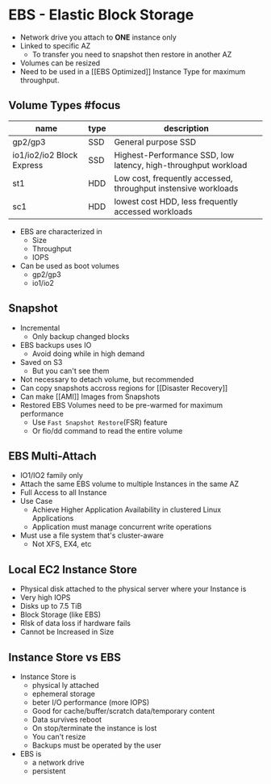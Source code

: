# EBS - Elastic Block Storage
- Network drive you attach to **ONE** instance only
- Linked to specific AZ
	- To transfer you need to snapshot then restore in another AZ
- Volumes can be resized
- Need to be used in a [[EBS Optimized]] Instance Type for maximum throughput.

## Volume Types #focus 
| name                      | type | description                                                    |
| ------------------------- | ---- | -------------------------------------------------------------- |
| gp2/gp3                   | SSD  | General purpose SSD                                            |
| io1/io2/io2 Block Express | SSD  | Highest-Performance SSD, low latency, high-throughput workload |
| st1                       | HDD  | Low cost, frequently accessed, throughput instensive workloads |
| sc1                       | HDD  | lowest cost HDD, less frequently accessed workloads            |
 
- EBS are characterized in
	- Size
	- Throughput
	- IOPS
- Can be used as boot volumes
	- gp2/gp3
	- io1/io2

## Snapshot
- Incremental 
	- Only backup changed blocks
- EBS backups uses IO
	- Avoid doing while in high demand
- Saved on S3 
	- But you can't see them
- Not necessary to detach volume, but recommended
- Can copy snapshots accross regions for [[Disaster Recovery]]
- Can make [[AMI]] Images from Snapshots
- Restored EBS Volumes need to be pre-warmed for maximum performance
	- Use `Fast Snapshot Restore`(FSR) feature 
	- Or fio/dd command to read the entire volume

## EBS Multi-Attach 
- IO1/IO2 family only
- Attach the same EBS volume to multiple Instances in the same AZ
- Full Access to all Instance
- Use Case
	- Achieve Higher Application Availability in clustered Linux Applications
	- Application must manage concurrent write operations
- Must use a file system that's cluster-aware
	- Not XFS, EX4, etc

## Local EC2 Instance Store
- Physical disk attached to the physical server where your Instance is
- Very high IOPS
- Disks up to 7.5 TiB
- Block Storage (like EBS)
- RIsk of data loss if hardware fails
- Cannot be Increased in Size

## Instance Store vs EBS
- Instance Store is 
	- physical ly attached
	- ephemeral storage
	- beter I/O performance (more IOPS)
	- Good for cache/buffer/scratch data/temporary content
	- Data survives reboot
	- On stop/terminate the instance is lost
	- You can't resize
	- Backups must be operated by the user
- EBS is 
	- a network drive 
	- persistent

